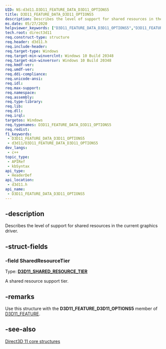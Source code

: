 ```yaml
---
UID: NS:d3d11.D3D11_FEATURE_DATA_D3D11_OPTIONS5
title: D3D11_FEATURE_DATA_D3D11_OPTIONS5
description: Describes the level of support for shared resources in the current graphics driver.
ms.date: 05/27/2020
helpviewer_keywords: ["D3D11_FEATURE_DATA_D3D11_OPTIONS5","D3D11_FEATURE_DATA_D3D11_OPTIONS5 structure [Direct3D 11]","d3d11/D3D11_FEATURE_DATA_D3D11_OPTIONS5","direct3d11.d3d11_feature_data_d3d11_options4"]
tech.root: direct3d11
req.construct-type: structure
req.header: d3d11.h
req.include-header: 
req.target-type: Windows
req.target-min-winverclnt: Windows 10 Build 20348
req.target-min-winversvr: Windows 10 Build 20348
req.kmdf-ver: 
req.umdf-ver: 
req.ddi-compliance: 
req.unicode-ansi: 
req.idl: 
req.max-support: 
req.namespace: 
req.assembly: 
req.type-library: 
req.lib: 
req.dll: 
req.irql: 
targetos: Windows
req.typenames: D3D11_FEATURE_DATA_D3D11_OPTIONS5
req.redist: 
f1_keywords:
 - D3D11_FEATURE_DATA_D3D11_OPTIONS5
 - d3d11/D3D11_FEATURE_DATA_D3D11_OPTIONS5
dev_langs:
 - c++
topic_type:
 - APIRef
 - kbSyntax
api_type:
 - HeaderDef
api_location:
 - d3d11.h
api_name:
 - D3D11_FEATURE_DATA_D3D11_OPTIONS5
---
```


## -description

Describes the level of support for shared resources in the current graphics driver.

## -struct-fields

### -field SharedResourceTier

Type: **[D3D11_SHARED_RESOURCE_TIER](./ne-d3d11-d3d11_shared_resource_tier.md)**

A shared resource support tier.

## -remarks

Use this structure with the **D3D11_FEATURE_D3D11_OPTIONS5** member of [D3D11_FEATURE](./ne-d3d11-d3d11_feature.md).

## -see-also

[Direct3D 11 core structures](/windows/win32/direct3d11/d3d11-graphics-reference-d3d11-core-structures)
